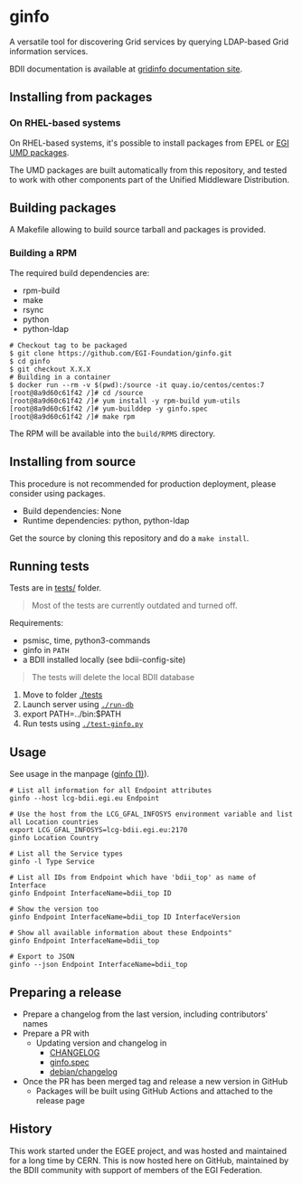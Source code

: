 # ginfo

A versatile tool for discovering Grid services by querying LDAP-based Grid
information services.

BDII documentation is available at
[gridinfo documentation site](https://gridinfo-documentation.readthedocs.io/).

## Installing from packages

### On RHEL-based systems

On RHEL-based systems, it's possible to install packages from EPEL or
[EGI UMD packages](https://go.egi.eu/umd).

The UMD packages are built automatically from this repository, and tested to
work with other components part of the Unified Middleware Distribution.

## Building packages

A Makefile allowing to build source tarball and packages is provided.

### Building a RPM

The required build dependencies are:

- rpm-build
- make
- rsync
- python
- python-ldap

```shell
# Checkout tag to be packaged
$ git clone https://github.com/EGI-Foundation/ginfo.git
$ cd ginfo
$ git checkout X.X.X
# Building in a container
$ docker run --rm -v $(pwd):/source -it quay.io/centos/centos:7
[root@8a9d60c61f42 /]# cd /source
[root@8a9d60c61f42 /]# yum install -y rpm-build yum-utils
[root@8a9d60c61f42 /]# yum-builddep -y ginfo.spec
[root@8a9d60c61f42 /]# make rpm
```

The RPM will be available into the `build/RPMS` directory.

## Installing from source

This procedure is not recommended for production deployment, please consider
using packages.

- Build dependencies: None
- Runtime dependencies: python, python-ldap

Get the source by cloning this repository and do a `make install`.

## Running tests

Tests are in [tests/](tests/) folder.

> Most of the tests are currently outdated and turned off.

Requirements:
- psmisc, time, python3-commands
- ginfo in `PATH`
- a BDII installed locally (see bdii-config-site)

> The tests will delete the local BDII database

1. Move to folder [./tests](./tests)
1. Launch server using [`./run-db`](tests/run-db)
1. export PATH=../bin:$PATH
1. Run tests using [`./test-ginfo.py`](tests/test-ginfo.py)

## Usage

See usage in the manpage ([ginfo (1)](man/ginfo.1)).

```shell
# List all information for all Endpoint attributes
ginfo --host lcg-bdii.egi.eu Endpoint

# Use the host from the LCG_GFAL_INFOSYS environment variable and list all Location countries
export LCG_GFAL_INFOSYS=lcg-bdii.egi.eu:2170
ginfo Location Country

# List all the Service types
ginfo -l Type Service

# List all IDs from Endpoint which have 'bdii_top' as name of Interface
ginfo Endpoint InterfaceName=bdii_top ID

# Show the version too
ginfo Endpoint InterfaceName=bdii_top ID InterfaceVersion

# Show all available information about these Endpoints"
ginfo Endpoint InterfaceName=bdii_top

# Export to JSON
ginfo --json Endpoint InterfaceName=bdii_top
```

## Preparing a release

- Prepare a changelog from the last version, including contributors' names
- Prepare a PR with
  - Updating version and changelog in
    - [CHANGELOG](CHANGELOG)
    - [ginfo.spec](ginfo.spec)
    - [debian/changelog](debian/changelog)
- Once the PR has been merged tag and release a new version in GitHub
  - Packages will be built using GitHub Actions and attached to the release page

## History

This work started under the EGEE project, and was hosted and maintained for a
long time by CERN. This is now hosted here on GitHub, maintained by the BDII
community with support of members of the EGI Federation.
